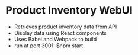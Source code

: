 # Product Inventory WebUI
 - Retrieves product inventory data from API
 - Display data using React components
 - Uses Babel and Webpack to build
 - run at port 3001: $npm start 